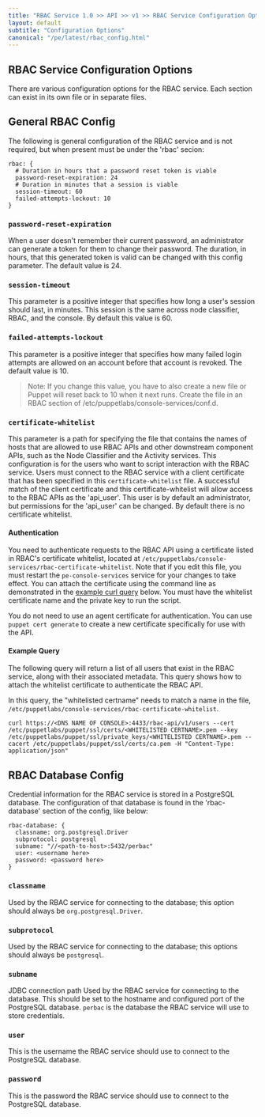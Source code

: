```yaml
---
title: "RBAC Service 1.0 >> API >> v1 >> RBAC Service Configuration Options"
layout: default
subtitle: "Configuration Options"
canonical: "/pe/latest/rbac_config.html"
---
```


RBAC Service Configuration Options
---------------------------

There are various configuration options for the RBAC service. Each
section can exist in its own file or in separate files.

General RBAC Config
-------------------

The following is general configuration of the RBAC service and is not required,
but when present must be under the 'rbac' secion:

    rbac: {
      # Duration in hours that a password reset token is viable
      password-reset-expiration: 24
      # Duration in minutes that a session is viable
      session-timeout: 60
      failed-attempts-lockout: 10
    }

### `password-reset-expiration`

When a user doesn't remember their current password, an administrator
can generate a token for them to change their password. The duration,
in hours, that this generated token is valid can be changed with this
config parameter. The default value is 24.

### `session-timeout`

This parameter is a positive integer that specifies how long a user's
session should last, in minutes. This session is the same across node classifier, RBAC, and the console. By default this value is 60.

### `failed-attempts-lockout`

This parameter is a positive integer that specifies how many failed
login attempts are allowed on an account before that account is
revoked. The default value is 10.

>Note: If you change this value, you have to also create a new file or Puppet will reset back to 10 when it next runs. Create the file in an RBAC section of /etc/puppetlabs/console-services/conf.d.

### `certificate-whitelist`

This parameter is a path for specifying the file that contains the
names of hosts that are allowed to use RBAC APIs and other downstream
component APIs, such as the Node Classifier and the Activity services.
This configuration is for the users who want to script interaction with
the RBAC service. Users must connect to the RBAC service with a client
certificate that has been specified in this `certificate-whitelist`
file. A successful match of the client certificate and this
certificate-whitelist will allow access to the RBAC APIs as the
'api_user'. This user is by default an administrator, but permissions
for the 'api_user' can be changed. By default there is no certificate
whitelist.

#### Authentication

You need to authenticate requests to the RBAC API using a certificate listed in RBAC's certificate whitelist, located at `/etc/puppetlabs/console-services/rbac-certificate-whitelist`. Note that if you edit this file, you must restart the `pe-console-services` service for your changes to take effect. You can attach the certificate using the command line as demonstrated in the [example curl query](./rbac_config.html#example-query) below. You must have the whitelist certificate name and the private key to run the script.

You do not need to use an agent certificate for authentication. You can use `puppet cert generate` to create a new certificate specifically for use with the API.

#### Example Query

The following query will return a list of all users that exist in the RBAC service, along with their associated metadata. This query shows how to attach the whitelist certificate to authenticate the RBAC API.

In this query, the "whitelisted certname" needs to match a name in the file, `/etc/puppetlabs/console-services/rbac-certificate-whitelist`.

`curl https://<DNS NAME OF CONSOLE>:4433/rbac-api/v1/users --cert /etc/puppetlabs/puppet/ssl/certs/<WHITELISTED CERTNAME>.pem --key /etc/puppetlabs/puppet/ssl/private_keys/<WHITELISTED CERTNAME>.pem --cacert /etc/puppetlabs/puppet/ssl/certs/ca.pem -H "Content-Type: application/json"`


RBAC Database Config
--------------------

Credential information for the RBAC service is stored in a PostgreSQL
database. The configuration of that database is found in the
'rbac-database' section of the config, like below:

    rbac-database: {
      classname: org.postgresql.Driver
      subprotocol: postgresql
      subname: "//<path-to-host>:5432/perbac"
      user: <username here>
      password: <password here>
    }

### `classname`

Used by the RBAC service for connecting to the database; this option should always be `org.postgresql.Driver`.

### `subprotocol`

Used by the RBAC service for connecting to the database; this options should always be `postgresql`.

### `subname`

JDBC connection path Used by the RBAC service for connecting to the
database. This should be set to the hostname and configured port of
the PostgreSQL database. `perbac` is the database the RBAC service
will use to store credentials.

### `user`

This is the username the RBAC service should use to connect to the PostgreSQL database.

### `password`

This is the password the RBAC service should use to connect to the PostgreSQL database.
